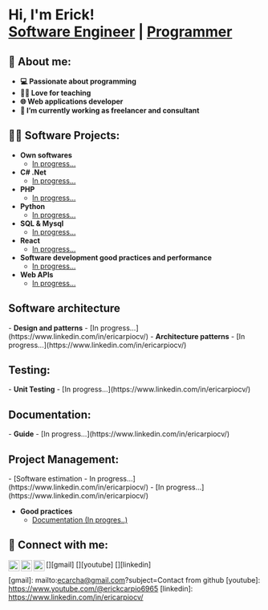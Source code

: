 <h1>Hi, I'm Erick! <br/><a href="https://www.linkedin.com/in/ericarpiocv/">Software Engineer</a> | <a href="https://github.com/chaconcfdo">Programmer</a>

<h2>🥷 About me:</h2>

- <b>💻 Passionate about programming</b>
- <b>👨‍🏫 Love for teaching</b>
- <b>🌐 Web applications developer</b>
- <b>🔭 I’m currently working as freelancer and consultant</b>

<h2>👨‍💻 Software Projects:</h2>

- <b>Own softwares</b>
  - [In progress...](https://www.linkedin.com/in/ericarpiocv/)
- <b>C# .Net</b>
  - [In progress...](https://www.linkedin.com/in/ericarpiocv/)
- <b>PHP</b>
  - [In progress...](https://www.linkedin.com/in/ericarpiocv/)
- <b>Python</b>
  - [In progress...](https://www.linkedin.com/in/ericarpiocv/)
- <b>SQL & Mysql</b>
  - [In progress...](https://www.linkedin.com/in/ericarpiocv/)
- <b>React</b>
  - [In progress...](https://www.linkedin.com/in/ericarpiocv/)
- <b>Software development good practices and performance</b>
  - [In progress...](https://www.linkedin.com/in/ericarpiocv/)
- <b>Web APIs</b>
  - [In progress...](https://www.linkedin.com/in/ericarpiocv/)

<h2>Software architecture</h2>
- <b>Design and patterns</b>
  - [In progress...](https://www.linkedin.com/in/ericarpiocv/)
- <b>Architecture patterns</b>
  - [In progress...](https://www.linkedin.com/in/ericarpiocv/)

<h2>Testing:</h2>
- <b>Unit Testing</b>
  - [In progress...](https://www.linkedin.com/in/ericarpiocv/)

<h2>Documentation:</h2>
- <b>Guide</b>
  - [In progress...](https://www.linkedin.com/in/ericarpiocv/)

<h2>Project Management:</h2>
  - [Software estimation - In progress...](https://www.linkedin.com/in/ericarpiocv/)
  - [In progress...](https://www.linkedin.com/in/ericarpiocv/)

- <b>Good practices</b>
  - [Documentation (In progres..)](https://www.linkedin.com/in/ericarpiocv/)

<h2>🤳 Connect with me:</h2>

[<img align="left" alt="Erick's Gmail" width="22px" src="https://cdn.jsdelivr.net/npm/simple-icons@v3/icons/gmail.svg" />][gmail]
[<img align="left" alt="Erick's YouTube" width="22px" src="https://cdn.jsdelivr.net/npm/simple-icons@v3/icons/youtube.svg" />][youtube]
[<img align="left" alt="Erick's LinkedIn" width="22px" src="https://cdn.jsdelivr.net/npm/simple-icons@v3/icons/linkedin.svg" />][linkedin]

[gmail]: mailto:ecarcha@gmail.com?subject=Contact from github
[youtube]: https://www.youtube.com/@erickcarpio6965
[linkedin]: https://www.linkedin.com/in/ericarpiocv/


<!--
**chaconcfdo/chaconcfdo** is a ✨ _special_ ✨ repository because its `README.md` (this file) appears on your GitHub profile.

Here are some ideas to get you started:

- 🔭 I’m currently working on ...
- 🌱 I’m currently learning ...
- 👯 I’m looking to collaborate on ...
- 🤔 I’m looking for help with ...
- 💬 Ask me about ...
- 📫 How to reach me: ...
- 😄 Pronouns: ...
- ⚡ Fun fact: ...
-->
